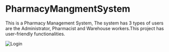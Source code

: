 # PharmacyMangmentSystem
This is a Pharmacy Management System, The system has 3 types of users are the Administrator, Pharmacist and Warehouse workers.This project has user-friendly functionalities.

![Login](https://raw.githubusercontent.com/TasneemAnas48/PharmacyMangmentSystem/d7e19e8c475d4ce8cefba68c9aa0e518c93548ac/Screenshot/1.jpg)
